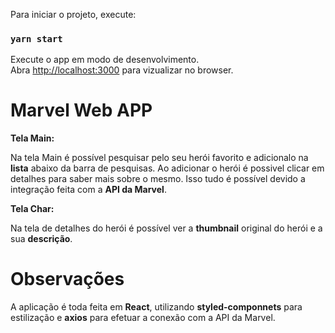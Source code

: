 
Para iniciar o projeto, execute:

### `yarn start`

Execute o app em modo de desenvolvimento.<br>
Abra [http://localhost:3000](http://localhost:3000) para vizualizar no browser.



# Marvel Web APP
**Tela Main:**

Na tela Main é possível pesquisar pelo seu herói favorito e adicionalo na **lista** abaixo da barra de pesquisas.
Ao adicionar o herói é possivel clicar em detalhes para saber mais sobre o mesmo. Isso tudo é possível devido a integração
feita com a **API da Marvel**.

**Tela Char:**

Na tela de detalhes do herói é possível ver a **thumbnail** original do herói e a sua **descrição**.

# Observações

A aplicação é toda feita em **React**, utilizando **styled-componnets** para estilização e **axios** para efetuar a conexão com a API da Marvel.
